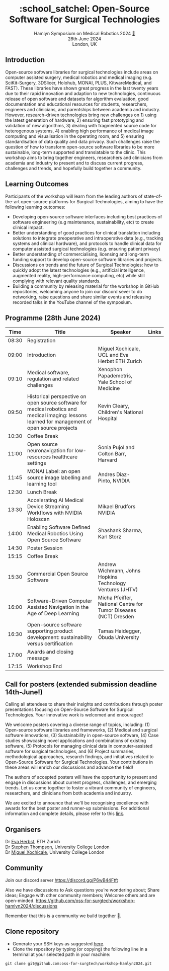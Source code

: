 <h1 align="center">
:school_satchel: Open-Source Software for Surgical Technologies
</h1>
<div align="center">

Hamlyn Symposium on Medical Robotics 2024 [:link:](https://www.hamlynsymposium.org/events/open-source-software-for-surgical-technologies-2/)    
28th June 2024   
London, UK   

</div>

## Introduction
Open-source software libraries for surgical technologies include areas on computer assisted surgery, medical robotics and medical imaging (e.g. SciKit-Surgery, 3DSlicer, Holohub, MONAI, PLUS, KitwareMedical, and FAST). These libraries have shown great progress in the last twenty years due to their rapid innovation and adaption to new technologies, continuous release of open software and datasets for algorithm evaluation, good documentation and educational resources for students, researchers, engineers and clinicians, and parentships between academia and industry. However, research-driven technologies bring new challenges on 1) using the latest generation of hardware, 2) ensuring fast prototyping and validation of new algorithms, 3) dealing with fragmented source code for heterogenous systems, 4) enabling high performance of medical image computing and visualisation in the operating room, and 5) ensuring standardisation of data quality and data privacy. Such challenges raise the question of how to transform open-source software libraries to be more sustainable, long-term supported and translatable to the clinic. This workshop aims to bring together engineers, researchers and clinicians from academia and industry to present and to discuss current progress, challenges and trends, and hopefully build together a community.

## Learning Outcomes
Participants of the workshop will learn from the leading authors of state-of-the-art open-source platforms for Surgical Technologies, aiming to have the following learning outcomes: 
* Developing open-source software interfaces including best practices of software engineering (e.g maintenance, sustainability, etc) to create clinical impact.
* Better understanding of good practices for clinical translation including solutions to integrate preoperative and intraoperative data (e.g., tracking systems and clinical hardware), and protocols to handle clinical data for computer assisted surgical technologies (e.g. ensuring patient privacy)
* Better understanding of commercialising, licensing and long-term funding support to develop open-source software libraries and projects.
* Discussions on trends and the future of Surgical Technologies: how to quickly adopt the latest technologies (e.g., artificial intelligence, augmented reality, high-performance computing, etc) while still complying with relevant quality standards.
* Building a community by releasing material for the workshop in GitHub repositories, welcoming anyone to join our discord sever to do networking, raise questions and share similar events and releasing recorded talks in the YouTube channel of the symposium.

## Programme (28th June 2024)
| Time   | Title | Speaker | Links  |
| --     | --    | --      | --     |
| 08:30  | Registration |  |  | 
| 09:00  | Introduction | Miguel Xochicale, UCL and Eva Herbst ETH Zurich |  | 
| 09:10  | Medical software, regulation and related challenges | Xenophon Papademetris, Yale School of Medicine |  | 
| 09:50  | Historical perspective on open source software for medical robotics and medical imaging: lessons learned for management of open source projects | Kevin Cleary, Children's National Hospital |  | 
| 10:30  | Coffee Break |  |  | 
| 11:00  | Open source neuronavigation for low-resources healthcare settings | Sonia Pujol and Colton Barr, Harvard |  | 
| 11:45  | MONAI Label: an open source image labelling and learning tool | Andres Diaz-Pinto, NVIDIA |  | 
| 12:30  | Lunch Break |  |  | 
| 13:30  | Accelerating AI Medical Device Streaming Workflows with NVIDIA Holoscan | Mikael Brudfors NVIDIA |  | 
| 14:00  | Enabling Software Defined Medical Robotics Using Open Source Software | Shashank Sharma, Karl Storz |  | 
| 14:30  | Poster Session |  |  | 
| 15:15  | Coffee Break |  |  | 
| 15:30  | Commercial Open Source Software | Andrew Wichmann, Johns Hopkins Technology Ventures (JHTV) |  | 
| 16:00  | Software-Driven Computer Assisted Navigation in the Age of Deep Learning | Micha Pfeiffer, National Centre for Tumor Diseases (NCT) Dresden |  | 
| 16:30  | Open-source software supporting product development: sustainability versus certification | Tamas Haidegger, Óbuda University |  | 
| 17:00  | Awards and closing message |  |  | 
| 17:15  | Workshop End |  |  | 


## Call for posters (extended submission deadline 14th-June!)
Calling all attendees to share their insights and contributions through poster presentations focusing on Open-Source Software for Surgical Technologies. Your innovative work is welcomed and encouraged!

We welcome posters covering a diverse range of topics, including:
(1) Open-source software libraries and frameworks, 
(2) Medical and surgical software innovations,
(3) Sustainability in open-source software,
(4) Case studies showcasing novel applications and combinations of existing software,
(5) Protocols for managing clinical data in computer-assisted software for surgical technologies, and 
(6) Project summaries, methodological approaches, research findings, and initiatives related to Open-Source Software for Surgical Technologies.
Your contributions in these areas will enrich our discussions and advance the field!

The authors of accepted posters will have the opportunity to present and engage in discussions about current progress, challenges, and emerging trends. 
Let us come together to foster a vibrant community of engineers, researchers, and clinicians from both academia and industry.

We are excited to announce that we'll be recognising excellence with awards for the best poster and runner-up submissions. 
For additional information and complete details, please refer to this [link](posters). 


## Organisers
Dr [Eva Herbst](https://evaherbst.github.io/personal_website/), ETH Zurich   
Dr [Stephen Thompson](https://mxochicale.github.io/), University College London   
Dr [Miguel Xochicale](https://mxochicale.github.io/), University College London    

## Community
Join our discord server
https://discord.gg/P6wB44Ftft

Also we have discussions to Ask questions you’re wondering about; Share ideas; Engage with other community members; Welcome others and are open-minded. 
https://github.com/oss-for-surgtech/workshop-hamlyn2024/discussions

Remember that this is a community we build together 💪.

## Clone repository
* Generate your SSH keys as suggested [here](https://docs.github.com/en/github/authenticating-to-github/generating-a-new-ssh-key-and-adding-it-to-the-ssh-agent). 
* Clone the repository by typing (or copying) the following line in a terminal at your selected path in your machine:
```
git clone git@github.com:oss-for-surgtech/workshop-hamlyn2024.git
```


